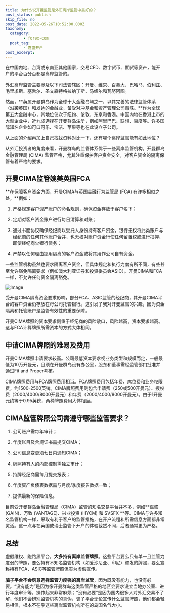 ```yaml
---
title: 为什么说开曼监管是外汇离岸监管中最好的？
post_status: publish
skip_file: no
post_date: 2022-05-26T10:52:00.000Z
taxonomy:
  category:
        - forex-com
  post_tag:
        - 嘉盛开户
post_excerpt: 
---
```

在中国内地、台湾或东南亚其他国家，交易CFD、数字货币、期货等资产，能开户的平台百分百都是离岸监管的。

外汇离岸监管主要涉及以下司法管辖区：开曼、维京、百慕大、巴哈马、伯利兹、毛里求斯、塞舌尔、圣文森特格拉纳丁斯、马绍尔和瓦努阿图。

然而，**英属开曼群岛作为全球十大金融岛屿之一，以其完善的法律监管体系（沿袭英国）和发达的金融业，备受对冲基金和资产管理公司青睐。**作为全球第五大金融中心，其地位仅次于纽约、伦敦、东京和香港。中国内地在香港上市的大型企业中，近九成选择在开曼群岛注册，例如阿里巴巴、联想、百度等。许多国际知名企业如可口可乐、宝洁、苹果等也在此设立子公司。

从上面的介绍再加上自己找找资料对比一下，还有哪个离岸监管能有如此地位？

从外汇投资者的角度来看，开曼群岛的监管体系优于一些离岸监管机构。开曼群岛金融管理局 (CIMA) 监管严格，尤其注重保护客户资金安全，对客户资金的隔离保管有着严格的要求。

## 开曼CIMA监管媲美英国FCA

**在保障客户资金方面，开曼CIMA与英国金融行为监管局 (FCA) 有许多相似之处，**例如：

1. 严格规定客户资产账户的命名规则，确保资金存放于客户名下；

1. 定期对客户资金账户进行每日清算和对账；

1. 通过书面协议确保经纪商以受托人身份持有客户资金，银行无权将此类账户与经纪商的任何其他账户合并，也无权对账户资金行使任何留置权或进行扣押，即使经纪商欠银行债务；

1. 严禁以任何理由挪用隔离的客户资金或将其用作公司自有资金。

一些监管机构虽然也要求隔离客户资金，但具体规定和执行力度有所不同，有些甚至允许豁免隔离要求（例如澳大利亚证券和投资委员会ASIC）。开曼CIMA和FCA一样，不允许任何资金隔离豁免。

![Image](https://prod-files-secure.s3.us-west-2.amazonaws.com/39ed1227-6d7d-4570-be36-9ccd4a2c4241/bd849744-3fcb-4a37-8312-357962c8f065/image.png?X-Amz-Algorithm=AWS4-HMAC-SHA256&X-Amz-Content-Sha256=UNSIGNED-PAYLOAD&X-Amz-Credential=ASIAZI2LB4666X6JQQVI%2F20250530%2Fus-west-2%2Fs3%2Faws4_request&X-Amz-Date=20250530T221348Z&X-Amz-Expires=3600&X-Amz-Security-Token=IQoJb3JpZ2luX2VjEOb%2F%2F%2F%2F%2F%2F%2F%2F%2F%2FwEaCXVzLXdlc3QtMiJGMEQCIDOXtiGDdXSqMuXbGAdzuxIN5L8lMkfwbtPpR3bZot5hAiBeHBz0kA9%2BDx%2BqP%2FjoBN9nm2MWyYWVUPjrdxdMMiVR5SqIBAiv%2F%2F%2F%2F%2F%2F%2F%2F%2F%2F8BEAAaDDYzNzQyMzE4MzgwNSIMzarJDyJLWrUYbk2WKtwDPEWroqNYzUQAZpZI8bihie5EnCqFf9f8TMn5h5rNrDwjtq3Utzt0Om%2BbhLL2%2Fz714CL9EINGoeF%2BBdCT1ELdqH0G1ZcOIHlJi9SA7Ud5Q%2F7QkHXKNtQr%2BsHStWItD8R2QenAP%2FcHK5FMpzyAEfnL%2Fog64c2zA%2F985HTFb%2Bckz4q5iBBknvCTtOGABFeNg9E5VFLnt2H04ZXpPflURN5zuWfEdcvGblUPGtk3ccFA7Jt%2FS8WgVC1hOs05IQ8ZYldVx6stywtnZnxKsy%2FliO2dtkDCO2Ry%2ByP6j5XyggwlUWZmxAtFJHkwm2z4VkHEtm1FIRxsVsylEIf5YXGM6Wg9kuzcoaYurq38qoNqLU7pntxUQjob2fdCX0v3DzCXW9BeZfoxDBpGpKiBdQR0eZRMAEqn27pK0go4j1vM4csKIdklNQ1WFc6P29OFY%2BHro%2BXIseAgtgrnLSlS3HdLkR57OWZXLEuBJpAc2FpBy%2BvJKzy6N9jH9GlTvlfkSGFBUX7TjDK8%2FxzxUXva6aZEQF8Aqyf95LAM4Ty4CtFYdpRS%2Bd0EKRQZ34MOhXqQg0t77DXFcH%2BA2ieML7h4Croj4J5cIwGRtkZaS3XqLq7QKraHxTTH1Ae6UNOmRbsz9gIwzdjowQY6pgF3CfCMsHgAFVaWL9CX%2FChUNHniwDXUXpaagAdIBAPeze%2FQ4T5nI4kLWjaPhMMk3ei%2FJjIeOxcTFwyFhEqqxqfFscHMg4tJDn70bi0MJ9Vo6vQTdtVowygI6VCbG1kq0SUlopK%2FkXlGkDscj0TKzu7LwM5sZFmFvXir25mFTBfyEUFIwojo6qbu0aPoiotcpdaTzRQ5TF%2FT65XDZ11VvhzSORDB2e11&X-Amz-Signature=7e586d9f313674530ad24d2c632b0f08c3473946a8b1a9a8a300e98a169c2c0b&X-Amz-SignedHeaders=host&x-id=GetObject)

受开曼CIMA隔离资金要求影响，部分FCA、ASIC监管的经纪商，其开曼CIMA平台的客户资金仍存放在母公司托管银行。这引发了我对开曼监管的兴趣，因为资金隔离和托管账户是监管有效性的重要保障。

开曼CIMA牌照的资本要求侧重于经纪商的风险敞口，风险越高，资本要求越高。这与FCA计算牌照所需资本的方式大体相同。

## **申请CIMA牌照的难易及费用**

开曼CIMA牌照申请要求较高。公司最低资本要求视业务类型和规模而定，一般最低为10万开曼元，且须在开曼群岛设有办公室，股东和董事需经监管部门批准并通过Fit and Proper考核。

CIMA牌照费用与FCA牌照费用相当。FCA牌照费用包括年费、席位费和业务权限费，约1500-2500英镑。CIMA牌照费用则包含申请费（250或500开曼元）、授权费（2000/4000/8000开曼元）和年费（2000/4000/8000开曼元）。由于1开曼元约等于0.95英镑，两种牌照费用大体相当。

## CIMA监管牌照公司需遵守哪些监管要求？

1. 公司账户需每年审计；

1. 年度账目及合规证书需提交CIMA；

1. 公司信息变更须七日内通知CIMA；

1. 牌照持有人的内部控制需独立审计；

1. 持牌经纪商需每月提交报表；

1. 年度资产负债表数据需与月度/季度报告数据一致；

1. 提供最新的保险信息。

目前受开曼群岛金融管理局（CIMA）监管的知名交易平台并不多，例如**嘉盛 (GAIN)、万致 (VANTAGE)、兴业投资 (HYCM) 和 SVSFX **等。CIMA与许多知名监管机构一样，采取有利于客户的监管措施，在开户流程和所需信息方面都非常灵活。这一点与在英国或瑞士监管下开户的体验截然不同，后者通常更为严格。

## 总结

虚假维权、跑路黑平台，**大多持有离岸监管牌照**。这些平台要么只有单一且监管力度弱的牌照，要么持有不知名监管机构（如爱沙尼亚、印尼）颁发的牌照，要么宣称持有FCA、ASIC等监管牌照但实为虚假宣传。

**骗子平台不会刻意选择监管力度强的离岸监管**，因为既没有能力，也没有必要。“没有能力”是因为像开曼群岛这类监管严格的地区会要求设立当地办公室、进行年度审计等，操作起来非常麻烦；“没有必要”是因为国内很多人对外汇交易不了解，他们不会辨别监管机构的真伪，骗子平台无论宣传什么监管牌照，他们都会轻易相信，根本不在乎这些离岸监管机构所在的岛国名气大小。